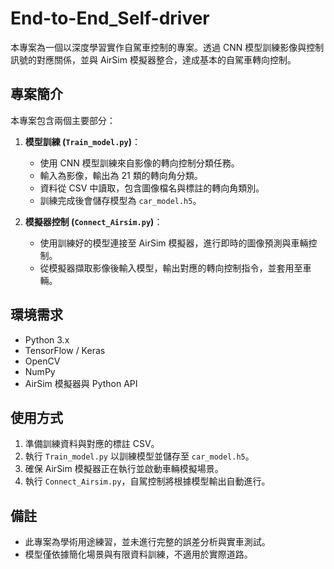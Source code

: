# End-to-End\_Self-driver

本專案為一個以深度學習實作自駕車控制的專案。透過 CNN 模型訓練影像與控制訊號的對應關係，並與 AirSim 模擬器整合，達成基本的自駕車轉向控制。

## 專案簡介

本專案包含兩個主要部分：

1. **模型訓練 (`Train_model.py`)**：

   * 使用 CNN 模型訓練來自影像的轉向控制分類任務。
   * 輸入為影像，輸出為 21 類的轉向角分類。
   * 資料從 CSV 中讀取，包含圖像檔名與標註的轉向角類別。
   * 訓練完成後會儲存模型為 `car_model.h5`。

2. **模擬器控制 (`Connect_Airsim.py`)**：

   * 使用訓練好的模型連接至 AirSim 模擬器，進行即時的圖像預測與車輛控制。
   * 從模擬器擷取影像後輸入模型，輸出對應的轉向控制指令，並套用至車輛。

## 環境需求

* Python 3.x
* TensorFlow / Keras
* OpenCV
* NumPy
* AirSim 模擬器與 Python API

## 使用方式

1. 準備訓練資料與對應的標註 CSV。
2. 執行 `Train_model.py` 以訓練模型並儲存至 `car_model.h5`。
3. 確保 AirSim 模擬器正在執行並啟動車輛模擬場景。
4. 執行 `Connect_Airsim.py`，自駕控制將根據模型輸出自動進行。

## 備註

* 此專案為學術用途練習，並未進行完整的誤差分析與實車測試。
* 模型僅依據簡化場景與有限資料訓練，不適用於實際道路。

